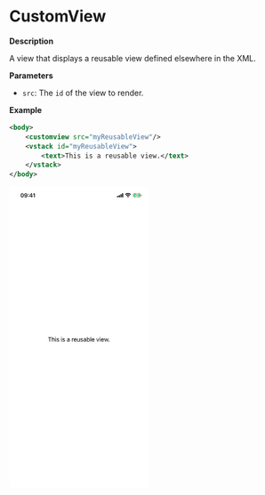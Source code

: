 # CustomView

**Description**

A view that displays a reusable view defined elsewhere in the XML.

**Parameters**

- `src`: The `id` of the view to render.

**Example**

```xml
<body>
    <customview src="myReusableView"/>
    <vstack id="myReusableView">
        <text>This is a reusable view.</text>
    </vstack>
</body>
```

<img src="/Screenshots/Views/Custom/customview_1.png" width="250" alt="Screenshot">
